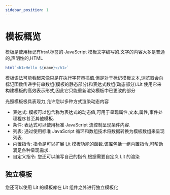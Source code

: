 ```yaml
---
sidebar_position: 1
---
```

# 模板概览

模板是使用标记有`html`标签的 JavaScript 模板文字编写的.文字的内容大多是普通的,声明性的,HTML

```js
html`<h1>Hello ${name}</h1>`
```

模板语法可能看起来像只是在执行字符串插值.但是对于标记模板文本,浏览器会向标记函数传递字符串数组(模板的静态部分)和表达式数组(动态部分).Lit 使用它来构建模板的高效表示形式,因此它只能重新渲染模板中已更改的部分

光照模板极具表现力,允许您以多种方式渲染动态内容

- 表达式: 模板可以包含称为表达式的动态值,可用于呈现属性,文本,属性,事件处理程序甚至其他模板.
- 条件: 表达式可以使用标准 JavaScript 流控制呈现条件内容.
- 列表: 通过使用标准 JavaScript 循环和数组技术将数据转换为模板数组来呈现列表.
- 内置指令: 指令是可以扩展 Lit 模板功能的函数.该库包括一组内置指令,可帮助满足各种呈现需求.
- 自定义指令: 您还可以编写自己的指令,根据需要自定义 Lit 的渲染

## 独立模板

您还可以使用 Lit 的模板库在 Lit 组件之外进行独立模板化

